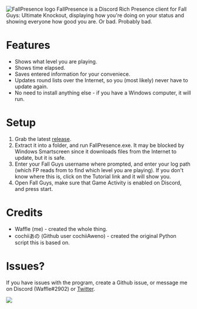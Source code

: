 ![FallPresence logo](https://media.discordapp.net/attachments/505411346708430858/869569571173048340/fallpresence_full_logo.png?width=1440&height=363)
FallPresence is a Discord Rich Presence client for Fall Guys: Ultimate Knockout, displaying how you're doing on your status and showing everyone how good you are. Or bad. Probably bad.
# Features
  * Shows what level you are playing.
  * Shows time elapsed.
  * Saves entered information for your conveniece.
  * Updates round lists over the Internet, so you (most likely) never have to update again.
  * No need to install anything else - if you have a Windows computer, it will run.

# Setup
1. Grab the latest [release](https://github.com/wafflethings/FallPresence/releases).
2. Extract it into a folder, and run FallPresence.exe. It may be blocked by Windows Smartscreen since it downloads files from the Internet to update, but it is safe.
3. Enter your Fall Guys username where prompted, and enter your log path (which FP reads from to find which level you are playing). If you don't know where this is, click on the Tutorial link and it will show you.
4. Open Fall Guys, make sure that Game Activity is enabled on Discord, and press start.

# Credits
  * Waffle (me) - created the whole thing.
  * cochiiあの (Github user cochiiAweno) - created the original Python script this is based on.

# Issues?
If you have issues with the program, create a Github issue, or message me on Discord (Waffle#2902) or [Twitter](https://twitter.com/fgpancake).

  ![](https://media.discordapp.net/attachments/505411346708430858/869674658910326844/unknown.png)
